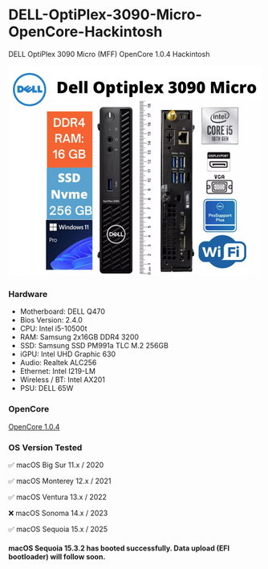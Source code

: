# DELL-OptiPlex-3090-Micro-OpenCore-Hackintosh
DELL OptiPlex 3090 Micro (MFF) OpenCore 1.0.4 Hackintosh

<img src="https://github.com/loox-sys/DELL-OptiPlex-3090-Micro-OpenCore-Hackintosh/blob/main/DELL%20OptiPlex%203090%20Micro%20(MFF).png" alt="DELL OptiPlex 3090 Micro" width="600">

### Hardware
- Motherboard: DELL Q470
- Bios Version: 2.4.0
- CPU: Intel i5-10500t
- RAM: Samsung 2x16GB DDR4 3200
- SSD: Samsung SSD PM991a TLC M.2 256GB
- iGPU: Intel UHD Graphic 630
- Audio: Realtek ALC256
- Ethernet: Intel I219-LM
- Wireless / BT: Intel AX201
- PSU: DELL 65W 


### OpenCore
[OpenCore 1.0.4](https://github.com/acidanthera/opencorepkg/releases)

### OS Version Tested
✅ macOS Big Sur 11.x / 2020

✅ macOS Monterey 12.x / 2021

✅ macOS Ventura 13.x / 2022

❌ macOS Sonoma 14.x / 2023

✅ macOS Sequoia 15.x / 2025

#### macOS Sequoia 15.3.2 has booted successfully. Data upload (EFI bootloader) will follow soon.
